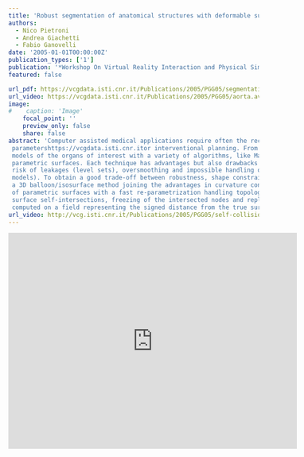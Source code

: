 ```yaml
---
title: 'Robust segmentation of anatomical structures with deformable surfaces and marching cubes'
authors:
  - Nico Pietroni
  - Andrea Giachetti
  - Fabio Ganovelli
date: '2005-01-01T00:00:00Z'
publication_types: ['1']
publication: '*Workshop On Virtual Reality Interaction and Physical Simulation*'
featured: false

url_pdf: https://vcgdata.isti.cnr.it/Publications/2005/PGG05/segmentation3d2005.pdf
url_video: https://vcgdata.isti.cnr.it/Publications/2005/PGG05/aorta.avi
image:
#    caption: 'Image'
    focal_point: ''
    preview_only: false
    share: false
abstract: 'Computer assisted medical applications require often the reconstruction of anatomical structures to compute
 parametershttps://vcgdata.isti.cnr.itor interventional planning. From CT and MRI datasets it is possible to obtain surface
 models of the organs of interest with a variety of algorithms, like Marching Cubes, level sets or deformable
 parametric surfaces. Each technique has advantages but also drawbacks like noise sensitivity (isosurface extraction),
 risk of leakages (level sets), oversmoothing and impossible handling of topological changes (Deformable
 models). To obtain a good trade-off between robustness, shape constraints and topological control, we propose
 a 3D balloon/isosurface method joining the advantages in curvature control, leakage penalization and efficiency
 of parametric surfaces with a fast re-parametrization handling topological changes. It is based on the control of
 surface self-intersections, freezing of the intersected nodes and replacement of the final mesh with an isosurface
 computed on a field representing the signed distance from the true surface.'
url_video: http://vcg.isti.cnr.it/Publications/2005/PGG05/self-collision.avi
---
```

<iframe width="580" height="435" src="http://www.youtube.com/v/NNcH3IWkaNM&hl=it_IT&fs=1&" frameborder="0" frameborder="0" allowfullscreen>


